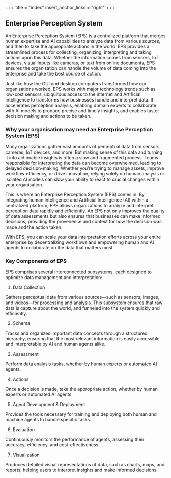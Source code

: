 +++
title = "index"
insert_anchor_links = "right"
+++

## Enterprise Perception System

An Enterprise Perception System (EPS) is a centralized platform that merges human expertise and AI capabilities to analyze data from various sources, and then to take the appropriate actions in the world. EPS provides a streamlined process for collecting, organizing, interpreting and taking actions upon this data. Whether the information comes from sensors, IoT devices, visual inputs like cameras, or text from online documents, EPS ensures the organisation can handle the volume of data coming into the enterprise and take the best course of action.

Just like how the GUI and desktop computers transformed how our organisations worked, EPS works with major technology trends such as low-cost sensors, ubiquitous access to the internet and Artificial Intelligence to transforms how businesses handle and interpret data. It accelerates perception analysis, enabling domain experts to collaborate with AI models to produce precise and timely insights, and enables faster decision making and actions to be taken.

### Why your organisation may need an Enterprise Perception System (EPS)

Many organizations gather vast amounts of perceptual data from sensors, cameras, IoT devices, and more. But making sense of this data and turning it into actionable insights is often a slow and fragmented process. Teams responsible for interpreting the data can become overwhelmed, leading to delayed decision-making. Whether you’re trying to manage assets, improve workflow efficiency, or drive innovation, relying solely on human analysis or isolated AI models can slow your ability to react to crucial changes within your organisation.

This is where an Enterprise Perception System (EPS) comes in. By integrating human intelligence and Artificial Intelligence (AI) within a centralized platform, EPS allows organizations to analyze and interpret perception data rapidly and efficiently. An EPS not only improves the quality of data assessments but also ensures that businesses can make informed decisions, providing the provenence and context for how the decision was made and the action taken.

With EPS, you can scale your data interpretation efforts across your entire enterprise by decentralizing workflows and empowering human and AI agents to collaborate on the data that matters most.

### Key Components of EPS

EPS comprises several interconnected subsystems, each designed to optimize data management and interpretation:

1. Data Collection

Gathers perceptual data from various sources—such as sensors, images, and videos—for processing and analysis. This subsystem ensures that raw data is capture about the world, and funneled into the system quickly and efficiently.

2. Schema

Tracks and organizes important data concepts through a structured hierarchy, ensuring that the most relevant information is easily accessible and interpretable by AI and human agents alike.

3. Assessment

Perform data analysis tasks, whether by human experts or automated AI agents.

4. Actions

Once a decision is made, take the appropriate action, whether by human experts or automated AI agents.

5. Agent Development & Deployment

Provides the tools necessary for training and deploying both human and machine agents to handle specific tasks.

6. Evaluation

Continuously monitors the performance of agents, assessing their accuracy, efficiency, and cost-effectiveness.

7. Visualization

Produces detailed visual representations of data, such as charts, maps, and reports, helping users to interpret insights and make informed decisions.
